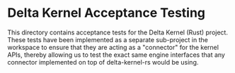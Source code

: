 # Delta Kernel Acceptance Testing

This directory contains acceptance tests for the Delta Kernel (Rust) project.
These tests have been implemented as a separate sub-project in the workspace to
ensure that they are acting as a "connector" for the kernel APIs, thereby
allowing us to test the exact same engine interfaces that any connector
implemented on top of delta-kernel-rs would be using.
